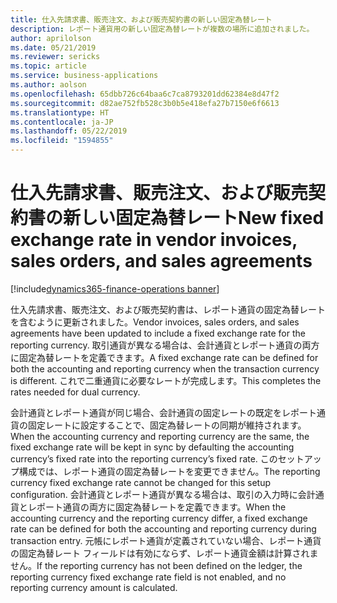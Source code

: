 ```yaml
---
title: 仕入先請求書、販売注文、および販売契約書の新しい固定為替レート
description: レポート通貨用の新しい固定為替レートが複数の場所に追加されました。
author: aprilolson
ms.date: 05/21/2019
ms.reviewer: sericks
ms.topic: article
ms.service: business-applications
ms.author: aolson
ms.openlocfilehash: 65dbb726c64baa6c7ca8793201dd62384e8d47f2
ms.sourcegitcommit: d82ae752fb528c3b0b5e418efa27b7150e6f6613
ms.translationtype: HT
ms.contentlocale: ja-JP
ms.lasthandoff: 05/22/2019
ms.locfileid: "1594855"
---
```

# <a name="new-fixed-exchange-rate-in-vendor-invoices-sales-orders-and-sales-agreements"></a><span data-ttu-id="ed0a1-103">仕入先請求書、販売注文、および販売契約書の新しい固定為替レート</span><span class="sxs-lookup"><span data-stu-id="ed0a1-103">New fixed exchange rate in vendor invoices, sales orders, and sales agreements</span></span>
[!include[dynamics365-finance-operations banner](../includes/dynamics365-finance-operations.md)]


<span data-ttu-id="ed0a1-104">仕入先請求書、販売注文、および販売契約書は、レポート通貨の固定為替レートを含むように更新されました。</span><span class="sxs-lookup"><span data-stu-id="ed0a1-104">Vendor invoices, sales orders, and sales agreements have been updated to include a fixed exchange rate for the reporting currency.</span></span> <span data-ttu-id="ed0a1-105">取引通貨が異なる場合は、会計通貨とレポート通貨の両方に固定為替レートを定義できます。</span><span class="sxs-lookup"><span data-stu-id="ed0a1-105">A fixed exchange rate can be defined for both the accounting and reporting currency when the transaction currency is different.</span></span> <span data-ttu-id="ed0a1-106">これで二重通貨に必要なレートが完成します。</span><span class="sxs-lookup"><span data-stu-id="ed0a1-106">This completes the rates needed for dual currency.</span></span>

<span data-ttu-id="ed0a1-107">会計通貨とレポート通貨が同じ場合、会計通貨の固定レートの既定をレポート通貨の固定レートに設定することで、固定為替レートの同期が維持されます。</span><span class="sxs-lookup"><span data-stu-id="ed0a1-107">When the accounting currency and reporting currency are the same, the fixed exchange rate will be kept in sync by defaulting the accounting currency’s fixed rate into the reporting currency’s fixed rate.</span></span> <span data-ttu-id="ed0a1-108">このセットアップ構成では、レポート通貨の固定為替レートを変更できません。</span><span class="sxs-lookup"><span data-stu-id="ed0a1-108">The reporting currency fixed exchange rate cannot be changed for this setup configuration.</span></span> <span data-ttu-id="ed0a1-109">会計通貨とレポート通貨が異なる場合は、取引の入力時に会計通貨とレポート通貨の両方に固定為替レートを定義できます。</span><span class="sxs-lookup"><span data-stu-id="ed0a1-109">When the accounting currency and the reporting currency differ, a fixed exchange rate can be defined for both the accounting and reporting currency during transaction entry.</span></span> <span data-ttu-id="ed0a1-110">元帳にレポート通貨が定義されていない場合、レポート通貨の固定為替レート フィールドは有効にならず、レポート通貨金額は計算されません。</span><span class="sxs-lookup"><span data-stu-id="ed0a1-110">If the reporting currency has not been defined on the ledger, the reporting currency fixed exchange rate field is not enabled, and no reporting currency amount is calculated.</span></span>
